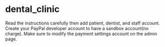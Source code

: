 # dental_clinic

Read the instructions carefully then add patient, dentist, and staff account.
Create your PayPal developer account to have a sandbox account(no charge).
Make sure to modify the payment settings account on the admin page.
